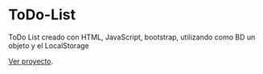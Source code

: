 # ToDo-List
ToDo List creado con HTML, JavaScript, bootstrap, utilizando como BD un objeto y el LocalStorage

[Ver proyecto](https://do-list.netlify.app).
